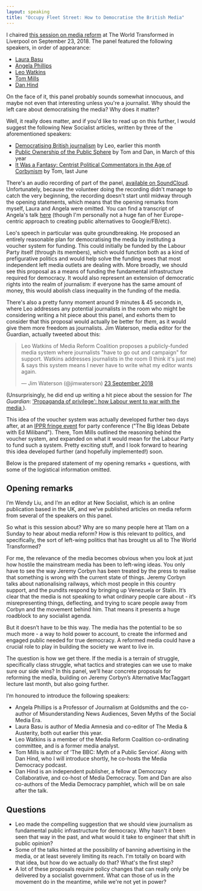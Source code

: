 ```yaml
---
layout: speaking
title: "Occupy Fleet Street: How to Democratise the British Media"
---
```


I chaired [this session on media reform](https://theworldtransformed.org/sessions/occupy-fleet-street) at The World Transformed in Liverpool on September 23, 2018. The panel featured the following speakers, in order of appearance:

* [Laura Basu](http://laurabasu.com/)
* [Angela Phillips](https://twitter.com/AngelaELL)
* [Leo Watkins](https://twitter.com/leowatkins91)
* [Tom Mills](https://twitter.com/ta_mills)
* [Dan Hind](https://twitter.com/danhind)

On the face of it, this panel probably sounds somewhat innocuous, and maybe not even that interesting unless you're a journalist. Why should the left care about democratising the media? Why does it matter?

Well, it really does matter, and if you'd like to read up on this further, I would suggest the following New Socialist articles, written by three of the aforementioned speakers:

* [Democratising British journalism](https://newsocialist.org.uk/democratising-british-journalism/) by Leo, earlier this month
* [Public Ownership of the Public Sphere](https://newsocialist.org.uk/public-ownership-of-the-public-sphere/) by Tom and Dan, in March of this year
* [It Was a Fantasy: Centrist Political Commentators in the Age of Corbynism](https://newsocialist.org.uk/it-was-a-fantasy/) by Tom, last June

There's an audio recording of part of the panel, [available on SoundCloud](https://soundcloud.com/theworldtransformed/occup-fleet-street-how-to-democratise-the-british-media/s-Ey5vK). Unfortunately, because the volunteer doing the recording didn't manage to catch the very beginning, the recording doesn't start until midway through the opening statements, which means that the opening remarks from myself, Laura and Angela were omitted. You can find a transcript of Angela's talk [here](https://theworldtransformed.org/transcripts/occupy-fleet-street-angela-phillips) (though I'm personally not a huge fan of her Europe-centric approach to creating public alternatives to Google/FB/etc).

Leo's speech in particular was quite groundbreaking. He proposed an entirely reasonable plan for democratising the media by instituting a voucher system for funding. This could initially be funded by the Labour Party itself (through its members), which would function both as a kind of prefigurative politics and would help solve the funding woes that most independent left media outlets are dealing with. More broadly, we should see this proposal as a means of funding the fundamental infrastructure required for democracy. It would also represent an extension of democratic rights into the realm of journalism: if everyone has the same amount of money, this would abolish class inequality in the funding of the media.

There's also a pretty funny moment around 9 minutes & 45 seconds in, where Leo addresses any potential journalists in the room who might be considering writing a hit piece about this panel, and exhorts them to consider that this proposal would actually be better for _them_, as it would give them more freedom as journalists. Jim Waterson, media editor for the Guardian, actually tweeted about this:

<blockquote class="twitter-tweet" data-lang="en-gb"><p lang="en" dir="ltr">Leo Watkins of Media Reform Coalition proposes a publicly-funded media system where journalists &quot;have to go out and campaign&quot; for support. Watkins addresses journalists in the room (I think it&#39;s just me) &amp; says this system means I never have to write what my editor wants again.</p>&mdash; Jim Waterson (@jimwaterson) <a href="https://twitter.com/jimwaterson/status/1043811081964146688?ref_src=twsrc%5Etfw">23 September 2018</a></blockquote>
<script async src="https://platform.twitter.com/widgets.js" charset="utf-8"></script>

(Unsurprisingly, he did end up writing a hit piece about the session for _The Guardian_: ['Propaganda of privilege': how Labour went to war with the media
](https://www.theguardian.com/politics/2018/sep/27/propaganda-of-privilege-how-labour-went-to-war-with-the-media)).

This idea of the voucher system was actually developed further two days after, at an [IPPR fringe event](https://twitter.com/IPPR/status/1044633962382077953) for party conference ("The Big Ideas Debate with Ed Miliband"). There, Tom Mills outlined the reasoning behind the voucher system, and expanded on what it would mean for the Labour Party to fund such a system. Pretty exciting stuff, and I look forward to hearing this idea developed further (and hopefully implemented!) soon.

Below is the prepared statement of my opening remarks + questions, with some of the logistical information omitted.

## Opening remarks

I’m Wendy Liu, and I’m an editor at New Socialist, which is an online publication based in the UK, and we’ve published articles on media reform from several of the speakers on this panel.

So what is this session about? Why are so many people here at 11am on a Sunday to hear about media reform? How is this relevant to politics, and specifically, the sort of left-wing politics that has brought us all to The World Transformed?

For me, the relevance of the media becomes obvious when you look at just how hostile the mainstream media has been to left-wing ideas. You only have to see the way Jeremy Corbyn has been treated by the press to realise that something is wrong with the current state of things. Jeremy Corbyn talks about nationalising railways, which most people in this country support, and the pundits respond by bringing up Venezuela or Stalin. It’s clear that the media is not speaking to what ordinary people care about - it’s misrepresenting things, deflecting, and trying to scare people away from Corbyn and the movement behind him. That means it presents a huge roadblock to any socialist agenda.

But it doesn’t have to be this way. The media has the potential to be so much more - a way to hold power to account, to create the informed and engaged public needed for true democracy. A reformed media could have a crucial role to play in building the society we want to live in.

The question is how we get there. If the media is a terrain of struggle, specifically class struggle, what tactics and strategies can we use to make sure our side wins? In this panel, we’ll hear concrete proposals for reforming the media, building on Jeremy Corbyn’s Alternative MacTaggart lecture last month, but also going further.

I’m honoured to introduce the following speakers:

* Angela Phillips is a Professor of Journalism at Goldsmiths and the co-author of Misunderstanding News Audiences, Seven Myths of the Social Media Era.
* Laura Basu is author of Media Amnesia and co-editor of The Media & Austerity, both out earlier this year.
* Leo Watkins is a member of the Media Reform Coalition co-ordinating committee, and is a former media analyst.
* Tom Mills is author of ‘The BBC: Myth of a Public Service’. Along with Dan Hind, who I will introduce shortly, he co-hosts the Media Democracy podcast.
* Dan Hind is an independent publisher, a fellow at Democracy Collaborative, and co-host of Media Democracy. Tom and Dan are also co-authors of the Media Democracy pamphlet, which will be on sale after the talk.

## Questions

* Leo made the compelling suggestion that we should view journalism as fundamental public infrastructure for democracy. Why hasn't it been seen that way in the past, and what would it take to engineer that shift in public opinion?
* Some of the talks hinted at the possibility of banning advertising in the media, or at least severely limiting its reach. I'm totally on board with that idea, but how do we actually do that? What's the first step?
* A lot of these proposals require policy changes that can really only be delivered by a socialist government. What can those of us in the movement do in the meantime, while we're not yet in power?
